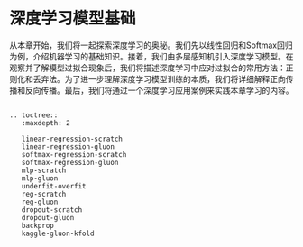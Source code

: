 # 深度学习模型基础


从本章开始，我们将一起探索深度学习的奥秘。我们先以线性回归和Softmax回归为例，介绍机器学习的基础知识。接着，我们由多层感知机引入深度学习模型。在观察并了解模型过拟合现象后，我们将描述深度学习中应对过拟合的常用方法：正则化和丢弃法。为了进一步理解深度学习模型训练的本质，我们将详细解释正向传播和反向传播。最后，我们将通过一个深度学习应用案例来实践本章学习的内容。

```eval_rst

.. toctree::
   :maxdepth: 2

   linear-regression-scratch
   linear-regression-gluon
   softmax-regression-scratch
   softmax-regression-gluon
   mlp-scratch
   mlp-gluon
   underfit-overfit
   reg-scratch
   reg-gluon
   dropout-scratch
   dropout-gluon
   backprop
   kaggle-gluon-kfold

```
